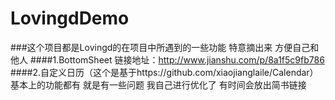 # LovingdDemo
###这个项目都是Lovingd的在项目中所遇到的一些功能 特意摘出来 方便自己和他人
####1.BottomSheet 链接地址：http://www.jianshu.com/p/8a1f5c9fb786
####2.自定义日历（这个是基于https://github.com/xiaojianglaile/Calendar）基本上的功能都有 就是有一些问题 我自己进行优化了  有时间会放出简书链接
